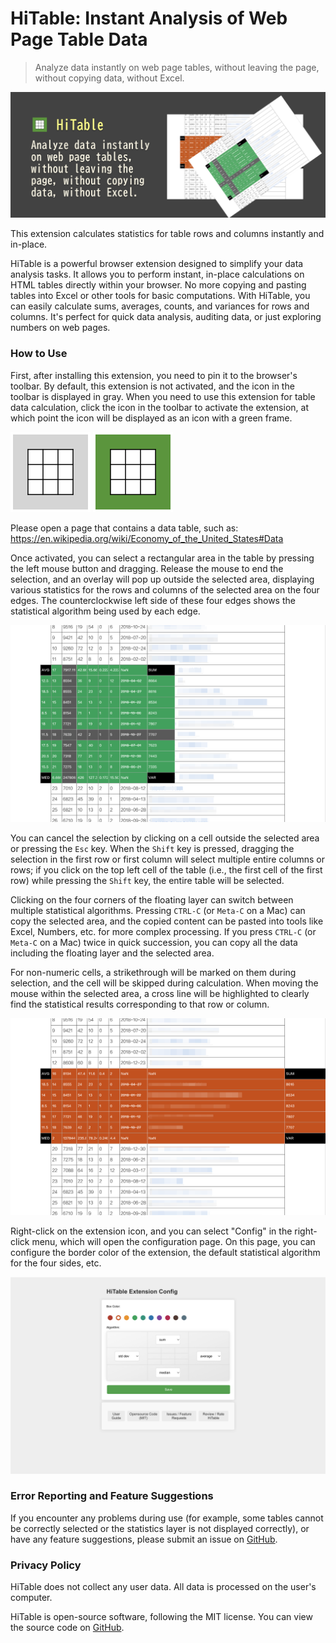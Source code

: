 HiTable: Instant Analysis of Web Page Table Data
===

> Analyze data instantly on web page tables, without leaving the page, without copying data, without Excel.

![](assets/tile-1.png)

This extension calculates statistics for table rows and columns instantly and in-place.

HiTable is a powerful browser extension designed to simplify your data analysis tasks. It allows you to perform instant, in-place calculations on HTML tables directly within your browser. No more copying and pasting tables into Excel or other tools for basic computations. With HiTable, you can easily calculate sums, averages, counts, and variances for rows and columns. It's perfect for quick data analysis, auditing data, or just exploring numbers on web pages. 

### How to Use

First, after installing this extension, you need to pin it to the browser's toolbar. By default, this extension is not activated, and the icon in the toolbar is displayed in gray. When you need to use this extension for table data calculation, click the icon in the toolbar to activate the extension, at which point the icon will be displayed as an icon with a green frame.

![](../src/assets/inactive.png)
![](../src/assets/active.png)

Please open a page that contains a data table, such as: 
https://en.wikipedia.org/wiki/Economy_of_the_United_States#Data

Once activated, you can select a rectangular area in the table by pressing the left mouse button and dragging. Release the mouse to end the selection, and an overlay will pop up outside the selected area, displaying various statistics for the rows and columns of the selected area on the four edges. The counterclockwise left side of these four edges shows the statistical algorithm being used by each edge.

![](assets/screenshot-1.png)

You can cancel the selection by clicking on a cell outside the selected area or pressing the `Esc` key. When the `Shift` key is pressed, dragging the selection in the first row or first column will select multiple entire columns or rows; if you click on the top left cell of the table (i.e., the first cell of the first row) while pressing the `Shift` key, the entire table will be selected.

Clicking on the four corners of the floating layer can switch between multiple statistical algorithms. Pressing `CTRL-C` (or `Meta-C` on a Mac) can copy the selected area, and the copied content can be pasted into tools like Excel, Numbers, etc. for more complex processing. If you press `CTRL-C` (or `Meta-C` on a Mac) twice in quick succession, you can copy all the data including the floating layer and the selected area.

For non-numeric cells, a strikethrough will be marked on them during selection, and the cell will be skipped during calculation. When moving the mouse within the selected area, a cross line will be highlighted to clearly find the statistical results corresponding to that row or column.

![](assets/screenshot-2.png)

Right-click on the extension icon, and you can select "Config" in the right-click menu, which will open the configuration page. On this page, you can configure the border color of the extension, the default statistical algorithm for the four sides, etc.

![](assets/config-en.png)

### Error Reporting and Feature Suggestions

If you encounter any problems during use (for example, some tables cannot be correctly selected or the statistics layer is not displayed correctly), or have any feature suggestions, please submit an issue on [GitHub](https://github.com/wxy/HiTable/issues).

### Privacy Policy

HiTable does not collect any user data. All data is processed on the user's computer.

HiTable is open-source software, following the MIT license. You can view the source code on [GitHub](https://github.com/wxy/HiTable).